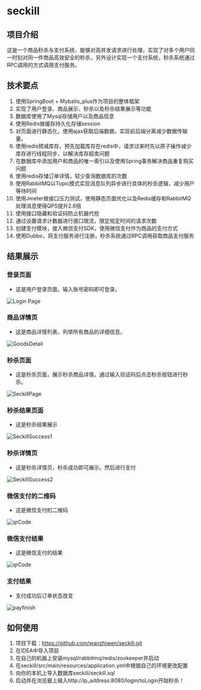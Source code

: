 # seckill

## 项目介绍
这是一个商品秒杀与支付系统，能够对高并发请求进行处理，实现了对多个用户同一时刻对同一件商品高效安全的秒杀，另外设计实现一个支付系统，秒杀系统通过RPC调用的方式调用支付服务。

## 技术要点
1. 使用SpringBoot + Mybatis_plus作为项目的整体框架
2. 实现了用户登录、商品展示、秒杀以及秒杀结果展示等功能
3. 数据库使用了Mysql存储用户以及商品信息
4. 使用Redis做缓存持久化存储session
5. 对页面进行静态化，使用ajax获取后端数据，实现前后端分离减少数据传输量。
6. 使用redis预减库存，预先加载库存在redis中，请求过来时先以原子操作减少库存进行线程同步，以解决库存超卖问题
7. 在数据库中添加用户和商品的唯一索引以及使用Spring事务解决商品重复购买问题
8. 使用redis存储订单详情，较少查询数据库的次数
9. 使用RabbitMQ以Topic模式实现消息队列异步进行具体的秒杀逻辑，减少用户等待时间
10. 使用Jmeter做接口压力测试，使用静态页面优化以及Redis缓存和RabbitMQ处理消息使得QPS提升2.6倍
11. 使用接口隐藏和验证码防止机器代抢
12. 通过设置请求计数器进行接口限流，限定规定时间的请求次数
13. 创建支付模块，接入微信支付SDK，使用微信支付作为商品的支付方式
14. 使用Dubbo，将支付服务进行注册，秒杀系统通过RPC调用获取商品支付服务

## 结果展示
### 登录页面
- 这是用户登录页面，输入账号密码即可登录。

![Login Page](./imgs/login.png)
### 商品详情页
- 这是商品详情列表，列举所有商品的详细信息。

![GoodsDetail](./imgs/goodsDetail.png)
### 秒杀页面
- 这是秒杀页面，展示秒杀商品详情，通过输入验证码后点击秒杀按钮进行秒杀。

![SeckillPage](./imgs/seckillGoodsDetail.png)
### 秒杀结果页面
- 这是秒杀结果展示

![SeckillSuccess1](./imgs/success1.png)
### 秒杀详情页
- 这是秒杀详情页，秒杀成功即可展示。然后进行支付

![SeckillSuccess2](./imgs/success2.png)
### 微信支付的二维码
- 这是微信支付的二维码

![qrCode](./imgs/qrcode.png)
### 微信支付结果
- 这是微信支付的结果

![qrCode](./imgs/payResult.jpg)
### 支付结果
- 支付成功后订单状态改变

![payfinish](./imgs/payfinish.png)


## 如何使用
1. 项目下载：https://github.com/wanzhiwen/seckill.git
2. 在IDEA中导入项目
3. 在自己的机器上安装mysql/rabbitmq/redis/zookeeper并启动
3. 在seckill/src/main/resources/application.yml中根据自己的环境更改配置
4. 向你的本机上导入数据库seckill/seckill.sql
6. 启动并在浏览器上输入http://ip_address:8080/login/toLogin开始秒杀！

